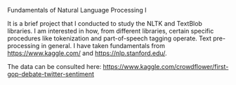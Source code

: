Fundamentals of Natural Language Processing I

It is a brief project that I conducted to study the NLTK and TextBlob libraries. I am interested in how, from different libraries, certain specific procedures like tokenization and part-of-speech tagging operate. Text pre-processing in general. I have taken fundamentals from https://www.kaggle.com/ and https://nlp.stanford.edu/.

The data can be consulted here: https://www.kaggle.com/crowdflower/first-gop-debate-twitter-sentiment 

